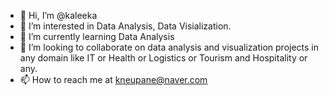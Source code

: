- 👋 Hi, I’m @kaleeka
- 👀 I’m interested in Data Analysis, Data Visialization.
- 🌱 I’m currently learning Data Analysis
- 💞️ I’m looking to collaborate on data analysis and visualization projects in any domain like IT or Health or Logistics or Tourism and Hospitality or any.
- 📫 How to reach me at kneupane@naver.com

<!---
kaleeka/kaleeka is a ✨ special ✨ repository because its `README.md` (this file) appears on your GitHub profile.
You can click the Preview link to take a look at your changes.
--->
